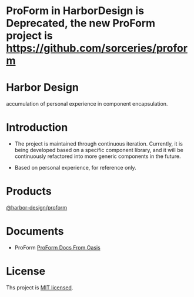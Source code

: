 # ProForm in HarborDesign is Deprecated, the new ProForm project is https://github.com/sorceries/proform

# Harbor Design

accumulation of personal experience in component encapsulation.

# Introduction

- The project is maintained through continuous iteration. Currently, it is being developed based on a specific component library, and it will be continuously refactored into more generic components in the future.

- Based on personal experience, for reference only.

# Products

[@harbor-design/proform](https://www.npmjs.com/package/@harbor-design/proform)

# Documents

- ProForm
  [ProForm Docs From Oasis](https://yiwwhl.github.io/oasis/docs/harbor-design/pro-form/introduction/what.html)

# License

Ths project is [MIT licensed](./LICENSE).
